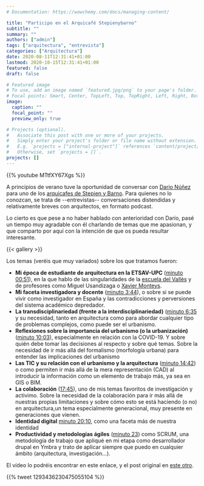 ```yaml
---
# Documentation: https://wowchemy.com/docs/managing-content/

title: "Participo en el Arquicafé Stepienybarno"
subtitle: ""
summary: ""
authors: ["admin"]
tags: ["arquitectura", "entrevista"]
categories: ["Arquitectura"]
date: 2020-08-11T12:31:41+01:00
lastmod: 2020-10-15T12:31:41+01:00
featured: false
draft: false

# Featured image
# To use, add an image named `featured.jpg/png` to your page's folder.
# Focal points: Smart, Center, TopLeft, Top, TopRight, Left, Right, BottomLeft, Bottom, BottomRight.
image:
  caption: ""
  focal_point: ""
  preview_only: true

# Projects (optional).
#   Associate this post with one or more of your projects.
#   Simply enter your project's folder or file name without extension.
#   E.g. `projects = ["internal-project"]` references `content/project/deep-learning/index.md`.
#   Otherwise, set `projects = []`.
projects: []
---
```


{{% youtube MTtfXY67Xgs %}}

A principios de verano tuve la oportunidad de conversar con [Dario Núñez](https://twitter.com/Darionug) para uno de los [arquicafes de Stepien y Barno](https://www.stepienybarno.es/blog/tag/arquicafe/). Para quienes no lo conozcan, se trata de --entrevistas-- conversaciones distendidas y relativamente breves con arquitectos, en formato podcast.

Lo cierto es que pese a no haber hablado con anterioridad con Darío, pasé un tiempo muy agradable con él charlando de temas que me apasionan, y que comparto por aquí con la intención de que os pueda resultar interesante.

{{< gallery >}}

Los temas (veréis que muy variados) sobre los que tratamos fueron:

* **Mi época de estudiante de arquitectura en la ETSAV-UPC** ([minuto 00:51](https://youtu.be/MTtfXY67Xgs?t=51)), en la que hablo de las singularidades de la [escuela del Vallès](https://etsav.upc.edu) y de profesores como Miguel Usandizaga o [Xavier Monteys](https://twitter.com/xmonteys).
* **Mi faceta investigadora y docente** ([minuto 3:44](https://youtu.be/MTtfXY67Xgs?t=224)), o sobre si se puede vivir como investigador en España y las contradicciones y perversiones del sistema académico depredador.
* **La transdisciplinariedad  (frente a la interdisciplinariedad)** ([minuto 6:35](https://youtu.be/MTtfXY67Xgs?t=395) y su necesidad, tanto en arquitectura como para abordar cualquier tipo de problemas complejos, como puede ser el urbanismo.
* **Reflexiones sobre la importancia del urbanismo (o la urbanización)** ([minuto 10:03](https://youtu.be/MTtfXY67Xgs?t=603)), especialmente en relación con la COVID-19. Y sobre quién debe tomar las decisiones al respecto y sobre qué temas. Sobre la necesidad de ir más allá del formalismo (morfología urbana) para entender las implicaciones del urbanismo
* **Las TIC y su relación con el urbanismo y la arquitectura** ([minuto 14:42](https://youtu.be/MTtfXY67Xgs?t=882)) o como permiten ir más allá de la mera representación (CAD) al introducir la información como un elemento de trabajo más, ya sea en GIS o BIM.
* **La colaboración** ([17:45](https://youtu.be/MTtfXY67Xgs?t=1065)), uno de mis temas favoritos de investigación y activimo. Sobre la necesidad de la colaboración para ir más allá de nuestras propias limitaciones y sobre cómo esto se está haciendo (o no) en arquitectura,un tema especialmente generacional, muy presente en generaciones que vienen.
* **Identidad digital** [minuto 20:10](https://youtu.be/MTtfXY67Xgs?t=1210), como una faceta más de nuestra identidad
* **Productividad y metodologías ágiles** ([minuto 23](https://youtu.be/MTtfXY67Xgs?t=1380)) como SCRUM, una metodología de trabajo que apliqué en mi etapa como desarrollador drupal en Ymbra y trato de aplicar siempre que puedo en cualquier ámbito (arquitectura, investigación...).


El vídeo lo podréis encontrar en este enlace, y el post original en [este otro](https://www.stepienybarno.es/blog/2020/08/11/arquicafe-con-carlos-camara/).


{{% tweet 1293436230475055104 %}}
